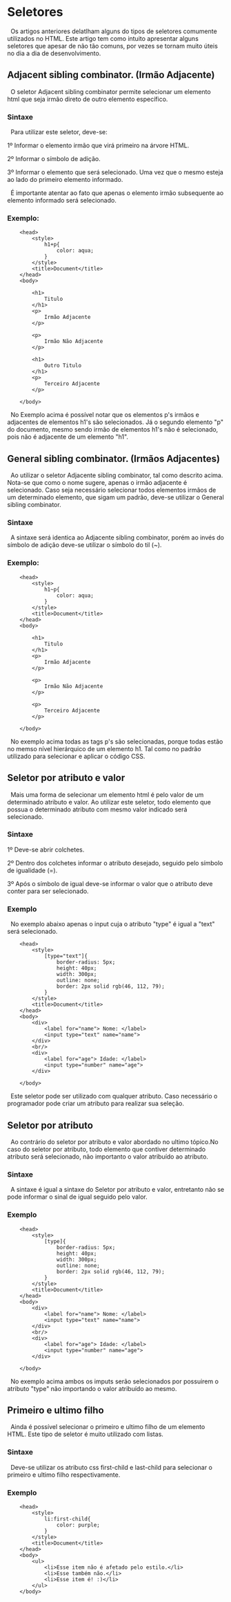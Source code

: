 # Seletores

&nbsp; Os artigos anteriores delatlham alguns do tipos de seletores comumente utilizados no HTML. Este artigo tem como intuito apresentar alguns seletores que apesar de não tão comuns, por vezes se tornam muito úteis no dia a dia de desenvolvimento.

## Adjacent sibling combinator. (Irmão Adjacente)

&nbsp; O seletor Adjacent sibling combinator permite selecionar um elemento html que seja irmão direto de outro elemento específico. 

### Sintaxe

&nbsp; Para utilizar este seletor, deve-se:
 
1º Informar o elemento irmão que virá primeiro na árvore HTML.

2º Informar o símbolo de adição.

3º Informar o elemento que será selecionado. Uma vez que o mesmo esteja ao lado do primeiro elemento informado.

&nbsp; É importante atentar ao fato que apenas o   elemento irmão subsequente ao elemento informado será selecionado.

### Exemplo:

```
    <head>
        <style>
            h1+p{
                color: aqua;
            }
        </style>
        <title>Document</title>
    </head>
    <body>

        <h1>
            Titulo
        </h1>
        <p>
            Irmão Adjacente
        </p>

        <p>
            Irmão Não Adjacente
        </p>

        <h1>
            Outro Titulo
        </h1>
        <p>
            Terceiro Adjacente
        </p>

    </body>
```

&nbsp; No Exemplo acima é possível notar que os elementos p's irmãos e adjacentes de elementos h1's são selecionados. Já o segundo elemento "p" do documento, mesmo sendo irmão de elementos h1's não é selecionado, pois não é adjacente de um elemento "h1".

## General sibling combinator. (Irmãos Adjacentes)

&nbsp; Ao utilizar o seletor Adjacente sibling combinator, tal como descrito acima. Nota-se que como o nome sugere, apenas o irmão adjacente é selecionado. Caso seja necessário selecionar todos elementos irmãos de um determinado elemento, que sigam um padrão, deve-se utilizar o General sibling combinator.

### Sintaxe

&nbsp; A sintaxe será identica ao Adjacente sibling combinator, porém ao invés do símbolo de adição deve-se utilizar o símbolo do til (~).

### Exemplo:

```
    <head>
        <style>
            h1~p{
                color: aqua;
            }
        </style>
        <title>Document</title>
    </head>
    <body>

        <h1>
            Titulo
        </h1>
        <p>
            Irmão Adjacente
        </p>

        <p>
            Irmão Não Adjacente
        </p>

        <p>
            Terceiro Adjacente
        </p>

    </body>
```

&nbsp; No exemplo acima todas as tags p's são selecionadas, porque todas estão no memso nível hierárquico de um elemento h1. Tal como no padrão utilizado para selecionar e aplicar o código CSS.

## Seletor por atributo e valor

&nbsp; Mais uma forma de selecionar um elemento html é pelo valor de um determinado atributo e valor. Ao utilizar este seletor, todo elemento que possua o determinado atributo com mesmo valor indicado será selecionado.

### Sintaxe

1º Deve-se abrir colchetes.

2º Dentro dos colchetes informar o atributo desejado, seguido pelo símbolo de igualidade (=).

3º Após o símbolo de igual deve-se informar o valor que o atributo deve conter para ser selecionado.


### Exemplo

&nbsp; No exemplo abaixo apenas o input cuja o atributo "type" é igual a "text" será selecionado. 

```
    <head>
        <style>
            [type="text"]{
                border-radius: 5px;
                height: 40px;
                width: 300px;
                outline: none;
                border: 2px solid rgb(46, 112, 79);
            }
        </style>
        <title>Document</title>
    </head>
    <body>
        <div>
            <label for="name"> Nome: </label>
            <input type="text" name="name">
        </div>
        <br/>
        <div>
            <label for="age"> Idade: </label>
            <input type="number" name="age">
        </div>

    </body>
```

&nbsp; Este seletor pode ser utilizado com qualquer atributo. Caso necessário o programador pode criar um atributo para realizar sua seleção.

## Seletor por atributo

&nbsp; Ao contrário do seletor por atributo e valor abordado no ultimo tópico.No caso do seletor por atributo, todo elemento que contiver determinado atributo será selecionado, não importanto o valor atribuído ao atributo.

### Sintaxe

&nbsp; A sintaxe é igual a sintaxe do Seletor por atributo e valor, entretanto não se pode informar o sinal de igual seguido pelo valor.

### Exemplo


```
    <head>
        <style>
            [type]{
                border-radius: 5px;
                height: 40px;
                width: 300px;
                outline: none;
                border: 2px solid rgb(46, 112, 79);
            }
        </style>
        <title>Document</title>
    </head>
    <body>
        <div>
            <label for="name"> Nome: </label>
            <input type="text" name="name">
        </div>
        <br/>
        <div>
            <label for="age"> Idade: </label>
            <input type="number" name="age">
        </div>

    </body>
```

&nbsp; No exemplo acima ambos os imputs serão selecionados por possuirem o atributo "type" não importando o valor atribuído ao mesmo.


## Primeiro e ultimo filho

&nbsp; Ainda é possível selecionar o primeiro e ultimo filho de um elemento HTML. Este tipo de seletor é muito utilizado com listas.

### Sintaxe

&nbsp; Deve-se utilizar os atributo css first-child e last-child para selecionar o primeiro e ultimo filho respectivamente.

### Exemplo

```
    <head>
        <style>
            li:first-child{
                color: purple;
            }
        </style>
        <title>Document</title>
    </head>
    <body>
        <ul>
            <li>Esse item não é afetado pelo estilo.</li>
            <li>Esse também não.</li>
            <li>Esse item é! :)</li>
        </ul>
    </body>
```